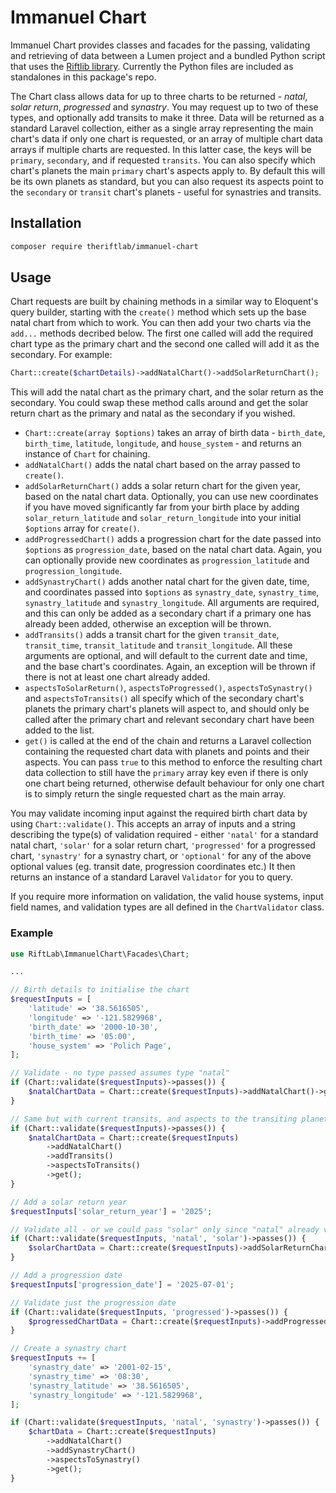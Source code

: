 # Immanuel Chart

Immanuel Chart provides classes and facades for the passing, validating and retrieving of data between a Lumen project and a bundled Python script that uses the [Riftlib library](https://github.com/theriftlab/riftlib/). Currently the Python files are included as standalones in this package's repo.

The Chart class allows data for up to three charts to be returned - _natal_, _solar return_, _progressed_ and _synastry_. You may request up to two of these types, and optionally add transits to make it three. Data will be returned as a standard Laravel collection, either as a single array representing the main chart's data if only one chart is requested, or an array of multiple chart data arrays if multiple charts are requested. In this latter case, the keys will be `primary`, `secondary`, and if requested `transits`. You can also specify which chart's planets the main `primary` chart's aspects apply to. By default this will be its own planets as standard, but you can also request its aspects point to the `secondary` or `transit` chart's planets - useful for synastries and transits.

## Installation

```bash
composer require theriftlab/immanuel-chart
```

## Usage

Chart requests are built by chaining methods in a similar way to Eloquent's query builder, starting with the `create()` method which sets up the base natal chart from which to work. You can then add your two charts via the `add...` methods decribed below. The first one called will add the required chart type as the primary chart and the second one called will add it as the secondary. For example:

```php
Chart::create($chartDetails)->addNatalChart()->addSolarReturnChart();
```

This will add the natal chart as the primary chart, and the solar return as the secondary. You could swap these method calls around and get the solar return chart as the primary and natal as the secondary if you wished.

* `Chart::create(array $options)` takes an array of birth data - `birth_date`, `birth_time`, `latitude`, `longitude`, and `house_system` - and returns an instance of `Chart` for chaining.
* `addNatalChart()` adds the natal chart based on the array passed to `create()`.
* `addSolarReturnChart()` adds a solar return chart for the given year, based on the natal chart data. Optionally, you can use new coordinates if you have moved significantly far from your birth place by adding `solar_return_latitude` and `solar_return_longitude` into your initial `$options` array for `create()`.
* `addProgressedChart()` adds a progression chart for the date passed into `$options` as `progression_date`, based on the natal chart data. Again, you can optionally provide new coordinates as `progression_latitude` and `progression_longitude`.
* `addSynastryChart()` adds another natal chart for the given date, time, and coordinates passed into `$options` as `synastry_date`, `synastry_time`, `synastry_latitude` and `synastry_longitude`. All arguments are required, and this can only be added as a secondary chart if a primary one has already been added, otherwise an exception will be thrown.
* `addTransits()` adds a transit chart for the given `transit_date`, `transit_time`, `transit_latitude` and `transit_longitude`. All these arguments are optional, and will default to the current date and time, and the base chart's coordinates. Again, an exception will be thrown if there is not at least one chart already added.
* `aspectsToSolarReturn()`, `aspectsToProgressed()`, `aspectsToSynastry()` and `aspectsToTransits()` all specify which of the secondary chart's planets the primary chart's planets will aspect to, and should only be called after the primary chart and relevant secondary chart have been added to the list.
* `get()` is called at the end of the chain and returns a Laravel collection containing the requested chart data with planets and points and their aspects. You can pass `true` to this method to enforce the resulting chart data collection to still have the `primary` array key even if there is only one chart being returned, otherwise default behaviour for only one chart is to simply return the single requested chart as the main array.

You may validate incoming input against the required birth chart data by using `Chart::validate()`. This accepts an array of inputs and a string describing the type(s) of validation required - either `'natal'` for a standard natal chart, `'solar'` for a solar return chart, `'progressed'` for a progressed chart, `'synastry'` for a synastry chart, or `'optional'` for any of the above optional values (eg. transit date, progression coordinates etc.) It then returns an instance of a standard Laravel `Validator` for you to query.

If you require more information on validation, the valid house systems, input field names, and validation types are all defined in the `ChartValidator` class.

### Example

```php
use RiftLab\ImmanuelChart\Facades\Chart;

...

// Birth details to initialise the chart
$requestInputs = [
    'latitude' => '38.5616505',
    'longitude' => '-121.5829968',
    'birth_date' => '2000-10-30',
    'birth_time' => '05:00',
    'house_system' => 'Polich Page',
];

// Validate - no type passed assumes type "natal"
if (Chart::validate($requestInputs)->passes()) {
    $natalChartData = Chart::create($requestInputs)->addNatalChart()->get();
}

// Same but with current transits, and aspects to the transiting planets
if (Chart::validate($requestInputs)->passes()) {
    $natalChartData = Chart::create($requestInputs)
        ->addNatalChart()
        ->addTransits()
        ->aspectsToTransits()
        ->get();
}

// Add a solar return year
$requestInputs['solar_return_year'] = '2025';

// Validate all - or we could pass "solar" only since "natal" already validated
if (Chart::validate($requestInputs, 'natal', 'solar')->passes()) {
    $solarChartData = Chart::create($requestInputs)->addSolarReturnChart()->get();
}

// Add a progression date
$requestInputs['progression_date'] = '2025-07-01';

// Validate just the progression date
if (Chart::validate($requestInputs, 'progressed')->passes()) {
    $progressedChartData = Chart::create($requestInputs)->addProgressedChart()->get();
}

// Create a synastry chart
$requestInputs += [
    'synastry_date' => '2001-02-15',
    'synastry_time' => '08:30',
    'synastry_latitude' => '38.5616505',
    'synastry_longitude' => '-121.5829968',
];

if (Chart::validate($requestInputs, 'natal', 'synastry')->passes()) {
    $chartData = Chart::create($requestInputs)
        ->addNatalChart()
        ->addSynastryChart()
        ->aspectsToSynastry()
        ->get();
}
```
